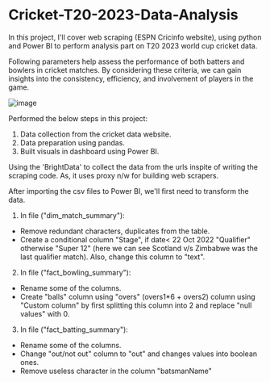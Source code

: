 # Cricket-T20-2023-Data-Analysis
In this project, I'll cover web scraping (ESPN Cricinfo website), using python and Power BI to perform analysis part on T20 2023 world cup cricket data.


Following parameters help assess the performance of both batters and bowlers in cricket matches. By considering these criteria, we can gain insights into the consistency, efficiency, and involvement of players in the game.

![image](https://github.com/rishitamathur27/Cricket-T20-2023-Data-Analysis/assets/38039850/cb2eaf6c-7072-4acd-9baf-ab204de35a4c)


Performed the below steps in this project:

1. Data collection from the cricket data website.
2. Data preparation using pandas.
3. Built visuals in dashboard using Power BI.


Using the 'BrightData' to collect the data from the urls inspite of writing the scraping code. As, it uses proxy n/w for building web scrapers.


After importing the csv files to Power BI, we'll first need to transform the data. 

1. In file ("dim_match_summary"):
  * Remove redundant characters, duplicates from the table.
  * Create a conditional column "Stage", if date< 22 Oct 2022 "Qualifier" otherwise "Super 12" (here we can see Scotland v/s Zimbabwe       was the last qualifier match). Also, change this column to "text".

2. In file ("fact_bowling_summary"):
  * Rename some of the columns.
  * Create "balls" column using "overs" (overs1*6 + overs2) column using "Custom column" by first splitting this column into 2 and replace "null values" with 0.
  
3. In file ("fact_batting_summary"):
  * Rename some of the columns.
  * Change "out/not out" column to "out" and changes values into boolean ones.
  * Remove useless character in the column "batsmanName"
